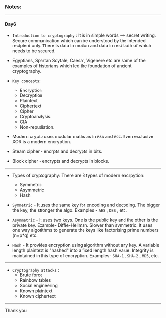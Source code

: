 ### Notes:

---

#### Day6

* `Introduction to cryptography` : It is in simple words --> secret writing. Secure communication which can be understood by the intended recipient only. There is data in motion and data in rest both of which needs to be secured.
* Egyptians, Spartan Scytale, Caesar, Vigenere etc are some of the examples of historians which led the foundation of ancient cryptography.
* `Key concepts`:
  * Encryption
  * Decryption
  * Plaintext 
  * Ciphertext
  * Cipher
  * Cryptoanalysis.
  * CIA
  * Non-repudiation.

* Modern crypto uses modular maths as in `RSA` and `ECC`. Even exclusive XOR is a modern encryption.
* Steam cipher - encrpts and decrypts in bits.
* Block cipher - encrypts and decrypts in blocks.

---

* Types of cryptography: There are 3 types of modern encrpytion:
  * Symmetric
  * Asymmetric
  * Hash

* `Symmetric` - It uses the same key for encoding and decoding. The bigger the key, the stronger the algo. Examples - `AES` , `DES` , etc.
* `Asymmetric` - It uses two keys. One is the public key and the other is the private key. Example- Diffie-Hellman. Slower than symmetric. It uses one way algorithms to generate the keys like factorising prime numbers (n=p*q) etc.
* `Hash` - It provides encryption using algorithm without any key. A variable length plaintext is "hashed" into a fixed length hash value. Integrity is maintained in this type of encryption. Examples- `SHA-1` , `SHA-2` , `MD5`, etc.

---

* `Cryptography attacks` : 
  * Brute force
  * Rainbow tables
  * Social engineering
  * Known plaintext
  * Known ciphertext

---

Thank you
